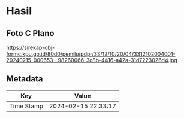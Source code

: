 # Hasil

## Foto C Plano

https://sirekap-obj-formc.kpu.go.id/80d0/pemilu/pdpr/33/12/10/20/04/3312102004001-20240215-000653--98260066-3c8b-4416-a42a-31d7223026d4.jpg


## Metadata

| Key        | Value               |
| ---------- | ------------------- |
| Time Stamp | 2024-02-15 22:33:17 |




